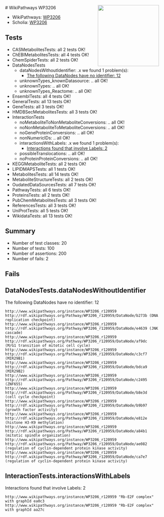 <img style="float: right; width: 200px" src="https://upload.wikimedia.org/wikipedia/commons/thumb/8/83/Wplogo_with_text_500.png/640px-Wplogo_with_text_500.png" />
# WikiPathways WP3206

* WikiPathways: [WP3206](https://new.wikipathways.org/pathways/WP3206)
* Scholia: [WP3206](https://scholia.toolforge.org/wikipathways/WP3206)
## Tests
* CASMetabolitesTests: all 2 tests OK!
* ChEBIMetabolitesTests: all 4 tests OK!
* ChemSpiderTests: all 2 tests OK!
* DataNodesTests
    * dataNodesWithoutIdentifier: .x we found 1 problem(s):
        * [The following DataNodes have no identifier: 12](#8792c492)
    * unknownTypes_knownDatasource: .. all OK!
    * unknownTypes: .. all OK!
    * unknownTypes_Reactome: .. all OK!
* EnsemblTests: all 4 tests OK!
* GeneralTests: all 13 tests OK!
* GeneTests: all 3 tests OK!
* HMDBSecMetabolitesTests: all 3 tests OK!
* InteractionTests
    * noMetaboliteToNonMetaboliteConversions: .. all OK!
    * noNonMetaboliteToMetaboliteConversions: .. all OK!
    * noGeneProteinConversions: .. all OK!
    * nonNumericIDs: .. all OK!
    * interactionsWithLabels: .x we found 1 problem(s):
        * [Interactions found that involve Labels: 2](#630d2679)
    * possibleTranslocations: .. all OK!
    * noProteinProteinConversions: .. all OK!
* KEGGMetaboliteTests: all 2 tests OK!
* LIPIDMAPSTests: all 1 tests OK!
* MetabolitesTests: all 14 tests OK!
* MetaboliteStructureTests: all 2 tests OK!
* OudatedDataSourcesTests: all 7 tests OK!
* PathwayTests: all 6 tests OK!
* ProteinsTests: all 2 tests OK!
* PubChemMetabolitesTests: all 3 tests OK!
* ReferencesTests: all 3 tests OK!
* UniProtTests: all 5 tests OK!
* WikidataTests: all 13 tests OK!


## Summary

* Number of test classes: 20
* Number of tests: 100
* Number of assertions: 200
* Number of fails: 2

## Fails

<a name="8792c492" />

## DataNodesTests.dataNodesWithoutIdentifier

The following DataNodes have no identifier: 12
```
http://www.wikipathways.org/instance/WP3206_r120959 http://rdf.wikipathways.org/Pathway/WP3206_r120959/DataNode/b273b (DNA replication checkpoint)
http://www.wikipathways.org/instance/WP3206_r120959 http://rdf.wikipathways.org/Pathway/WP3206_r120959/DataNode/e4639 (JNK cascade)
http://www.wikipathways.org/instance/WP3206_r120959 http://rdf.wikipathways.org/Pathway/WP3206_r120959/DataNode/af9dc (M/G1 transition of mitotic cell cycle)
http://www.wikipathways.org/instance/WP3206_r120959 http://rdf.wikipathways.org/Pathway/WP3206_r120959/DataNode/c3cf7 (MIR29B1)
http://www.wikipathways.org/instance/WP3206_r120959 http://rdf.wikipathways.org/Pathway/WP3206_r120959/DataNode/bdca9 (MIR29B2)
http://www.wikipathways.org/instance/WP3206_r120959 http://rdf.wikipathways.org/Pathway/WP3206_r120959/DataNode/c2495 (ZNF655)
http://www.wikipathways.org/instance/WP3206_r120959 http://rdf.wikipathways.org/Pathway/WP3206_r120959/DataNode/b8e3d (cell cycle checkpoint)
http://www.wikipathways.org/instance/WP3206_r120959 http://rdf.wikipathways.org/Pathway/WP3206_r120959/DataNode/b9b97 (growth factor activity)
http://www.wikipathways.org/instance/WP3206_r120959 http://rdf.wikipathways.org/Pathway/WP3206_r120959/DataNode/e812e (histone H3-K9 methylation)
http://www.wikipathways.org/instance/WP3206_r120959 http://rdf.wikipathways.org/Pathway/WP3206_r120959/DataNode/a84b1 (mitotic spindle organization)
http://www.wikipathways.org/instance/WP3206_r120959 http://rdf.wikipathways.org/Pathway/WP3206_r120959/DataNode/ae082 (regulation of cyclin-dependent protein kinase activity)
http://www.wikipathways.org/instance/WP3206_r120959 http://rdf.wikipathways.org/Pathway/WP3206_r120959/DataNode/ca7e7 (regulation of cyclin-dependent protein kinase activity)
```

<a name="630d2679" />

## InteractionTests.interactionsWithLabels

Interactions found that involve Labels: 2
```
http://www.wikipathways.org/instance/WP3206_r120959 "Rb-E2F complex" with graphId ea0c3
http://www.wikipathways.org/instance/WP3206_r120959 "Rb-E2F complex" with graphId aa27c
```

